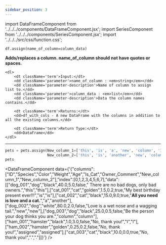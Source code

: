 ```yaml
---
sidebar_position: 3
---
```


import DataFrameComponent from '../../../components/DataFrameComponent.jsx';
import SeriesComponent from '../../../components/SeriesComponent.jsx';
import '../../../src/css/function.css';

<code>df.assign(name_of_column=column_data)</code>

<div className='base'>
    <p><strong>Adds/replaces a column. name_of_column should not have quotes or spaces.</strong></p>
    
    <dl>
        <dt className='term'>Input:</dt>
        <dd className='parameter'>name_of_column : <em>string</em></dd>
        <dd className='parameter-description'>Name of column to assign list to.</dd>
        <dd className='parameter'>column_data : <em>list</em></dd>
        <dd className='parameter-description'>Data the column names contains.</dd>

        <dt className='term'>Returns:</dt>
        <dd>df_with_cols - A new DataFrame with the columns in addition to all the existing columns.</dd>

        <dt className='term'>Return Type:</dt>
        <dd>DataFrame</dd>
    </dl>
</div>

---

```python
pets = pets.assign(New_column_1=['this', 'is', 'a', 'new', 'column', 'I', 'assigned'], 
                   New_column_2=['this', 'is', 'another', 'new', 'column', 'I', 'assigned'])
pets
```

<DataFrameComponent data={'{"columns":["ID","Species","Color","Weight","Age","Is_Cat","Owner_Comment","New_column_1","New_column_2"],"index":[0,1,2,3,4,5,6,7],"data":[["dog_001","dog","black",40.0,5.0,false,"      There are no bad dogs, only bad owners.","this","this"],["cat_001","cat","golden",1.5,0.2,true,"My best birthday present ever!!!","is","is"],["cat_002","cat","black",15.0,9.0,true,"****All you need is love and a cat.****","a","another"],["dog_002","dog","white",80.0,2.0,false,"Love is a wet nose and a wagging tail.","new","new"],["dog_003","dog","black",25.0,0.5,false,"Be the person your dog thinks you are.","column","column"],["ham_001","hamster","black",1.0,3.0,false,"No, thank you!","I","I"],["ham_002","hamster","golden",0.25,0.2,false,"No, thank you!","assigned","assigned"],["cat_003","cat","black",10.0,0.0,true,"No, thank you!",".","."]]}'} />